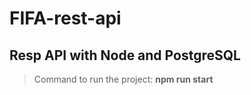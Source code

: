# FIFA-rest-api

## Resp API with Node and PostgreSQL

> Command to run the project: **npm run start**
